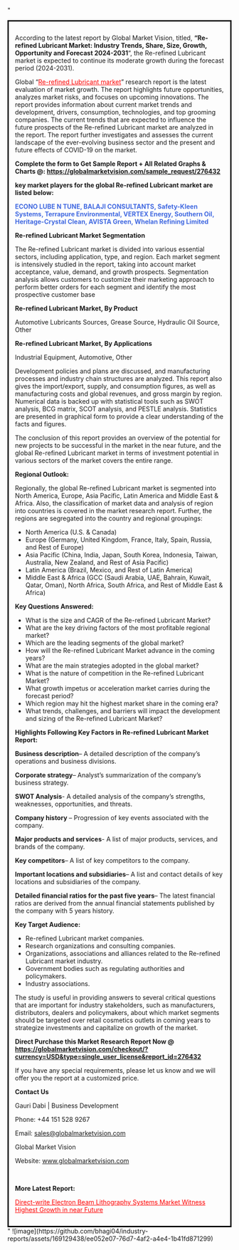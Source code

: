 "<div style='border: 3px solid black; padding: 1em;'>

According to the latest report by Global Market Vision, titled, <strong>“Re-refined Lubricant Market: Industry Trends, Share, Size, Growth, Opportunity and Forecast 2024-2031</strong>“, the Re-refined Lubricant market is expected to continue its moderate growth during the forecast period (2024-2031).

Global “<a style='color: #ff0000;' href='https://globalmarketvision.com/reports/global-re-refined-lubricant-market/276432'>Re-refined Lubricant market</a>” research report is the latest evaluation of market growth. The report highlights future opportunities, analyzes market risks, and focuses on upcoming innovations. The report provides information about current market trends and development, drivers, consumption, technologies, and top grooming companies. The current trends that are expected to influence the future prospects of the Re-refined Lubricant market are analyzed in the report. The report further investigates and assesses the current landscape of the ever-evolving business sector and the present and future effects of COVID-19 on the market.

<strong>Complete the form to Get Sample Report + All Related Graphs &amp; Charts @: <a style='color: #ff0000;' href='https://globalmarketvision.com/sample_request/276432?utm_source=linkedinPulse&utm_medium=SN&utm_campaign=SN'><strong>https://globalmarketvision.com/sample_request/276432</strong></a></strong>

<strong>key market players for the global Re-refined Lubricant market are listed below:</strong>

<strong style='color: #4169e1;'>ECONO LUBE N TUNE, BALAJI CONSULTANTS, Safety-Kleen Systems, Terrapure Environmental, VERTEX Energy, Southern Oil, Heritage-Crystal Clean, AVISTA Green, Whelan Refining Limited</strong>

<strong>Re-refined Lubricant Market Segmentation</strong>

The Re-refined Lubricant market is divided into various essential sectors, including application, type, and region. Each market segment is intensively studied in the report, taking into account market acceptance, value, demand, and growth prospects. Segmentation analysis allows customers to customize their marketing approach to perform better orders for each segment and identify the most prospective customer base

<strong>Re-refined Lubricant Market, By Product</strong>

Automotive Lubricants Sources, Grease Source, Hydraulic Oil Source, Other

<strong>Re-refined Lubricant Market, By Applications</strong>

Industrial Equipment, Automotive, Other

Development policies and plans are discussed, and manufacturing processes and industry chain structures are analyzed. This report also gives the import/export, supply, and consumption figures, as well as manufacturing costs and global revenues, and gross margin by region. Numerical data is backed up with statistical tools such as SWOT analysis, BCG matrix, SCOT analysis, and PESTLE analysis. Statistics are presented in graphical form to provide a clear understanding of the facts and figures.

The conclusion of this report provides an overview of the potential for new projects to be successful in the market in the near future, and the global Re-refined Lubricant market in terms of investment potential in various sectors of the market covers the entire range.

<strong>Regional Outlook:</strong>

Regionally, the global Re-refined Lubricant market is segmented into North America, Europe, Asia Pacific, Latin America and Middle East &amp; Africa. Also, the classification of market data and analysis of region into countries is covered in the market research report. Further, the regions are segregated into the country and regional groupings:
<ul>
  <li>North America (U.S. &amp; Canada)</li>
  <li>Europe (Germany, United Kingdom, France, Italy, Spain, Russia, and Rest of Europe)</li>
  <li>Asia Pacific (China, India, Japan, South Korea, Indonesia, Taiwan, Australia, New Zealand, and Rest of Asia Pacific)</li>
  <li>Latin America (Brazil, Mexico, and Rest of Latin America)</li>
  <li>Middle East &amp; Africa (GCC (Saudi Arabia, UAE, Bahrain, Kuwait, Qatar, Oman), North Africa, South Africa, and Rest of Middle East &amp; Africa)</li>
</ul>
<strong>Key Questions Answered:</strong>
<ul>
  <li>What is the size and CAGR of the Re-refined Lubricant Market?</li>
  <li>What are the key driving factors of the most profitable regional market?</li>
  <li>Which are the leading segments of the global market?</li>
  <li>How will the Re-refined Lubricant Market advance in the coming years?</li>
  <li>What are the main strategies adopted in the global market?</li>
  <li>What is the nature of competition in the Re-refined Lubricant Market?</li>
  <li>What growth impetus or acceleration market carries during the forecast period?</li>
  <li>Which region may hit the highest market share in the coming era?</li>
  <li>What trends, challenges, and barriers will impact the development and sizing of the Re-refined Lubricant Market?</li>
</ul>
<strong>Highlights Following Key Factors in Re-refined Lubricant Market Report:</strong>

<strong>Business description</strong>– A detailed description of the company’s operations and business divisions.

<strong>Corporate strategy</strong>– Analyst’s summarization of the company’s business strategy.

<strong>SWOT Analysis</strong>- A detailed analysis of the company’s strengths, weaknesses, opportunities, and threats.

<strong>Company history</strong> – Progression of key events associated with the company.

<strong>Major products and services</strong>- A list of major products, services, and brands of the company.

<strong>Key competitors</strong>– A list of key competitors to the company.

<strong>Important locations and subsidiaries</strong>– A list and contact details of key locations and subsidiaries of the company.

<strong>Detailed financial ratios for the past five years</strong>– The latest financial ratios are derived from the annual financial statements published by the company with 5 years history.

<strong>Key Target Audience:</strong>
<ul>
  <li>Re-refined Lubricant market companies.</li>
  <li>Research organizations and consulting companies.</li>
  <li>Organizations, associations and alliances related to the Re-refined Lubricant market industry.</li>
  <li>Government bodies such as regulating authorities and policymakers.</li>
  <li>Industry associations.</li>
</ul>
The study is useful in providing answers to several critical questions that are important for industry stakeholders, such as manufacturers, distributors, dealers and policymakers, about which market segments should be targeted over retail cosmetics outlets in coming years to strategize investments and capitalize on growth of the market.

<strong>Direct Purchase this Market Research Report Now @ </strong><strong><a style='color: #ff0000;' href='https://globalmarketvision.com/checkout/?currency=USD&type=single_user_license&report_id=276432?utm_source=linkedinPulse&utm_medium=SN&utm_campaign=SN'><strong>https://globalmarketvision.com/checkout/?currency=USD&type=single_user_license&report_id=276432</strong></a></strong>

If you have any special requirements, please let us know and we will offer you the report at a customized price.
<p id='ember58' class='ember-view reader-content-blocks__paragraph'><strong>Contact Us</strong></p>
<p id='ember59' class='ember-view reader-content-blocks__paragraph'>Gauri Dabi | Business Development</p>
<p id='ember60' class='ember-view reader-content-blocks__paragraph'>Phone: +44 151 528 9267</p>
Email: <a href='mailto:sales@globalmarketvision.com'>sales@globalmarketvision.com</a>

Global Market Vision

Website: <a href='http://www.globalmarketvision.com'>www.globalmarketvision.com</a>

&nbsp;

<strong>More Latest Report:</strong>

<a style='color: #ff0000;' href='https://www.linkedin.com/pulse/direct-write-electron-beam-lithography-systems-market-neha-more-j2zyf?trackingId=lwjXuRLil64AJUziIXTC8Q%3D%3D&lipi=urn%3Ali%3Apage%3Ad_flagship3_profile_view_base_recent_activity_content_view%3BbGYM6eJFSy6QilYzzsPe9g%3D%3D'>Direct-write Electron Beam Lithography Systems Market Witness Highest Growth in near Future</a>

</div>"
![image](https://github.com/bhagi04/industry-reports/assets/169129438/ee052e07-76d7-4af2-a4e4-1b41fd871299)
